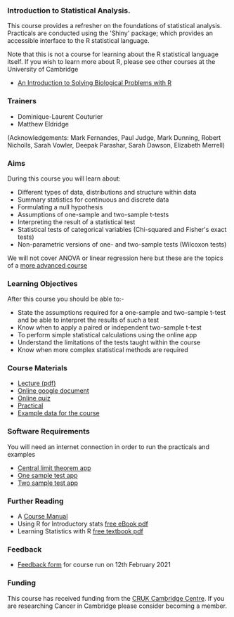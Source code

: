 ### Introduction to Statistical Analysis.

This course provides a refresher on the foundations of statistical analysis. Practicals are conducted using the 'Shiny' package; which provides an accessible interface to the R statistical language.

Note that this is not a course for learning about the R statistical language itself. If you wish to learn more about R, please see other courses at the University of Cambridge

- [An Introduction to Solving Biological Problems with R](http://cambiotraining.github.io/r-intro/)

### Trainers

- Dominique-Laurent Couturier
- Matthew Eldridge

(Acknowledgements: Mark Fernandes, Paul Judge, Mark Dunning, Robert Nicholls, Sarah Vowler, Deepak Parashar, Sarah Dawson, Elizabeth Merrell)

### Aims

During this course you will learn about:

- Different types of data, distributions and structure within data
- Summary statistics for continuous and discrete data
- Formulating a null hypothesis
- Assumptions of one-sample and two-sample t-tests
- Interpreting the result of a statistical test
- Statistical tests of categorical variables (Chi-squared and Fisher's exact tests)
- Non-parametric versions of one- and two-sample tests (Wilcoxon tests)

We will not cover ANOVA or linear regression here but these are the topics of a [more advanced course](https://bioinformatics-core-shared-training.github.io/linear-models-r)

### Learning Objectives

After this course you should be able to:-

- State the assumptions required for a one-sample and two-sample t-test and be able to interpret the results of such a test
- Know when to apply a paired or independent two-sample t-test
- To perform simple statistical calculations using the online app
- Understand the limitations of the tests taught within the course
- Know when more complex statistical methods are required

### Course Materials

- [Lecture (pdf)](IntroToStatSlides-DLC20220223.pdf)
- [Online google document](https://docs.google.com/document/d/1UoBUYiTzhXC2-16R95SnsJA6IMUDAyg7f_jvoGm4tN0/edit?usp=sharing) 
- [Online quiz](https://docs.google.com/forms/d/1C3RHisRHoWXcnFqX9JhRAk3gy_aJ6FrhouJ6ljsJ-Fc)
- [Practical](practical.html)
- [Example data for the course](CourseData.zip)

### Software Requirements

You will need an internet connection in order to run the practicals and examples

- [Central limit theorem app](https://bioinformatics.cruk.cam.ac.uk/apps/stats/central-limit-theorem/)
- [One sample test app](https://bioinformatics.cruk.cam.ac.uk/stats/OneSampleTest/)
- [Two sample test app](https://bioinformatics.cruk.cam.ac.uk/stats/TwoSampleTest/)

### Further Reading

- A [Course Manual](manual.pdf)
- Using R for Introductory stats [free eBook pdf](http://cran.r-project.org/doc/contrib/Verzani-SimpleR.pdf)
- Learning Statistics with R [free textbook pdf](http://health.adelaide.edu.au/psychology/ccs/teaching/lsr/)

### Feedback

- [Feedback form](https://www.surveymonkey.co.uk/r/D8FCC9R) for course run on 12th February 2021

### Funding
This course has received funding from the [CRUK Cambridge Centre](https://crukcambridgecentre.org.uk). If you are researching Cancer in Cambridge please consider becoming a member.
